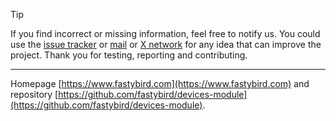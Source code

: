 > [!TIP]
If you find incorrect or missing information, feel free to notify us. You could use the [issue tracker](https://github.com/FastyBird/fastybird/issues)
or [mail](mailto:code@fastybird.com) or [X network](https://x.com/fastybird) for any idea that can improve the project.
Thank you for testing, reporting and contributing.

***
Homepage [https://www.fastybird.com](https://www.fastybird.com) and
repository [https://github.com/fastybird/devices-module](https://github.com/fastybird/devices-module).

